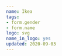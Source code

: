 ```yaml
---
name: Ikea
tags:
- form.gender
- form.name
logo: svg
name_in_logo: yes
updated: 2020-09-03
---
```


